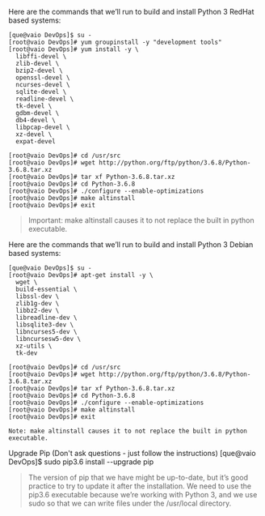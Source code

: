 Here are the commands that we’ll run to build and install Python 3 RedHat based systems:
```
[que@vaio DevOps]$ su -
[root@vaio DevOps]# yum groupinstall -y "development tools"
[root@vaio DevOps]# yum install -y \
  libffi-devel \
  zlib-devel \
  bzip2-devel \
  openssl-devel \
  ncurses-devel \
  sqlite-devel \
  readline-devel \
  tk-devel \
  gdbm-devel \
  db4-devel \
  libpcap-devel \
  xz-devel \
  expat-devel

[root@vaio DevOps]# cd /usr/src
[root@vaio DevOps]# wget http://python.org/ftp/python/3.6.8/Python-3.6.8.tar.xz
[root@vaio DevOps]# tar xf Python-3.6.8.tar.xz
[root@vaio DevOps]# cd Python-3.6.8
[root@vaio DevOps]# ./configure --enable-optimizations
[root@vaio DevOps]# make altinstall
[root@vaio DevOps]# exit
```
> Important: make altinstall causes it to not replace the built in python executable.



Here are the commands that we’ll run to build and install Python 3 Debian based systems:
```
[que@vaio DevOps]$ su -
[root@vaio DevOps]# apt-get install -y \
  wget \
  build-essential \
  libssl-dev \
  zlib1g-dev \
  libbz2-dev \
  libreadline-dev \
  libsqlite3-dev \
  libncurses5-dev \
  libncursesw5-dev \
  xz-utils \
  tk-dev

[root@vaio DevOps]# cd /usr/src
[root@vaio DevOps]# wget http://python.org/ftp/python/3.6.8/Python-3.6.8.tar.xz
[root@vaio DevOps]# tar xf Python-3.6.8.tar.xz
[root@vaio DevOps]# cd Python-3.6.8
[root@vaio DevOps]# ./configure --enable-optimizations
[root@vaio DevOps]# make altinstall
[root@vaio DevOps]# exit

Note: make altinstall causes it to not replace the built in python executable.
```
Upgrade Pip (Don't ask questions - just follow the instructions)
[que@vaio DevOps]$ sudo pip3.6 install --upgrade pip

> The version of pip that we have might be up-to-date, but it’s good practice to try to update it after the installation. We need to use the pip3.6 executable because we’re working with Python 3, and we use sudo so that we can write files under the /usr/local directory.
